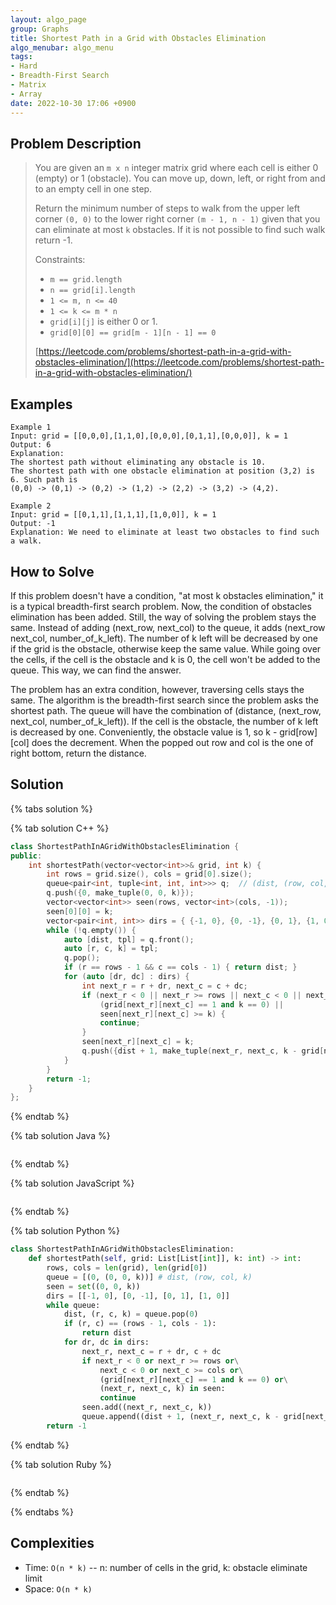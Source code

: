 ```yaml
---
layout: algo_page
group: Graphs
title: Shortest Path in a Grid with Obstacles Elimination
algo_menubar: algo_menu
tags:
- Hard
- Breadth-First Search
- Matrix
- Array
date: 2022-10-30 17:06 +0900
---
```


## Problem Description
> You are given an `m x n` integer matrix grid where each cell is either 0 (empty) or 1 (obstacle). You can move up,
> down, left, or right from and to an empty cell in one step.
>
> Return the minimum number of steps to walk from the upper left corner `(0, 0)` to the lower right corner
> `(m - 1, n - 1)` given that you can eliminate at most `k` obstacles. If it is not possible to find such walk return -1.
>
> Constraints:
> - `m == grid.length`
> - `n == grid[i].length`
> - `1 <= m, n <= 40`
> - `1 <= k <= m * n`
> - `grid[i][j]` is either 0 or 1.
> - `grid[0][0] == grid[m - 1][n - 1] == 0`
>
> [https://leetcode.com/problems/shortest-path-in-a-grid-with-obstacles-elimination/](https://leetcode.com/problems/shortest-path-in-a-grid-with-obstacles-elimination/)

## Examples
```
Example 1
Input: grid = [[0,0,0],[1,1,0],[0,0,0],[0,1,1],[0,0,0]], k = 1
Output: 6
Explanation: 
The shortest path without eliminating any obstacle is 10.
The shortest path with one obstacle elimination at position (3,2) is 6. Such path is
(0,0) -> (0,1) -> (0,2) -> (1,2) -> (2,2) -> (3,2) -> (4,2).
```

```
Example 2
Input: grid = [[0,1,1],[1,1,1],[1,0,0]], k = 1
Output: -1
Explanation: We need to eliminate at least two obstacles to find such a walk.
```


## How to Solve
If this problem doesn't have a condition, "at most k obstacles elimination,"
it is a typical breadth-first search problem.
Now, the condition of obstacles elimination has been added.
Still, the way of solving the problem stays the same.
Instead of adding (next_row, next_col) to the queue, it adds (next_row next_col, number_of_k_left).
The number of k left will be decreased by one if the grid is the obstacle, otherwise keep the same value.
While going over the cells, if the cell is the obstacle and k is 0, the cell won't be added to the queue.
This way, we can find the answer.

The problem has an extra condition, however, traversing cells stays the same.
The algorithm is the breadth-first search since the problem asks the shortest path.
The queue will have the combination of (distance, (next_row, next_col, number_of_k_left)).
If the cell is the obstacle, the number of k left is decreased by one.
Conveniently, the obstacle value is 1, so k - grid[row][col] does the decrement.
When the popped out row and col is the one of right bottom, return the distance.

## Solution

{% tabs solution %}

{% tab solution C++ %}
```cpp
class ShortestPathInAGridWithObstaclesElimination {
public:
    int shortestPath(vector<vector<int>>& grid, int k) {
        int rows = grid.size(), cols = grid[0].size();
        queue<pair<int, tuple<int, int, int>>> q;  // (dist, (row, col, k))
        q.push({0, make_tuple(0, 0, k)});
        vector<vector<int>> seen(rows, vector<int>(cols, -1));
        seen[0][0] = k;
        vector<pair<int, int>> dirs = { {-1, 0}, {0, -1}, {0, 1}, {1, 0} };
        while (!q.empty()) {
            auto [dist, tpl] = q.front();
            auto [r, c, k] = tpl;
            q.pop();
            if (r == rows - 1 && c == cols - 1) { return dist; }
            for (auto [dr, dc] : dirs) {
                int next_r = r + dr, next_c = c + dc;
                if (next_r < 0 || next_r >= rows || next_c < 0 || next_c >= cols ||
                    (grid[next_r][next_c] == 1 and k == 0) ||
                    seen[next_r][next_c] >= k) {
                    continue;
                }
                seen[next_r][next_c] = k;
                q.push({dist + 1, make_tuple(next_r, next_c, k - grid[next_r][next_c])});
            }
        }
        return -1;
    }
};
```
{% endtab %}

{% tab solution Java %}
```java

```
{% endtab %}

{% tab solution JavaScript %}
```js

```
{% endtab %}

{% tab solution Python %}
```python
class ShortestPathInAGridWithObstaclesElimination:
    def shortestPath(self, grid: List[List[int]], k: int) -> int:
        rows, cols = len(grid), len(grid[0])
        queue = [(0, (0, 0, k))] # dist, (row, col, k)
        seen = set((0, 0, k))
        dirs = [[-1, 0], [0, -1], [0, 1], [1, 0]]
        while queue:
            dist, (r, c, k) = queue.pop(0)
            if (r, c) == (rows - 1, cols - 1):
                return dist
            for dr, dc in dirs:
                next_r, next_c = r + dr, c + dc
                if next_r < 0 or next_r >= rows or\
                    next_c < 0 or next_c >= cols or\
                    (grid[next_r][next_c] == 1 and k == 0) or\
                    (next_r, next_c, k) in seen:
                    continue
                seen.add((next_r, next_c, k))
                queue.append((dist + 1, (next_r, next_c, k - grid[next_r][next_c])))
        return -1
```
{% endtab %}

{% tab solution Ruby %}
```ruby

```
{% endtab %}

{% endtabs %}



## Complexities
- Time: `O(n * k)` -- n: number of cells in the grid, k: obstacle eliminate limit
- Space: `O(n * k)`
